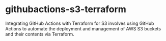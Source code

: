 # githubactions-s3-terraform
Integrating GitHub Actions with Terraform for S3 involves using GitHub Actions to automate the deployment and management of AWS S3 buckets and their contents via Terraform.
